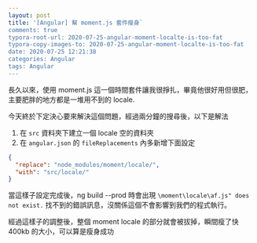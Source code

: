 ```yaml
---
layout: post
title: '[Angular] 幫 moment.js 套件瘦身`
comments: true
typora-root-url: 2020-07-25-angular-moment-localte-is-too-fat
typora-copy-images-to: 2020-07-25-angular-moment-localte-is-too-fat
date: 2020-07-25 12:21:38
categories: Angular
tags: Angular
---
```


長久以來，使用 moment.js 這一個時間套件讓我很掙扎，畢竟他很好用但很肥，主要肥胖的地方都是一堆用不到的 locale.

今天終於下定決心要來解決這個問題，經過兩分鐘的搜尋後，以下是解法

<!-- more -->

1.  在 `src` 資料夾下建立一個 locale 空的資料夾
2.  在 `angular.json` 的 `fileReplacements` 內多新增下面設定

```json
{
  "replace": "node_modules/moment/locale/",
  "with": "src/locale/"
}
```

當這樣子設定完成後，ng build --prod 時會出現 `\moment\locale\af.js" does not exist.` 找不到的錯誤訊息，沒關係這個不會影響到我們的程式執行。

經過這樣子的調整後，整個 moment locale 的部分就會被拔掉，瞬間瘦了快 400kb 的大小，可以算是瘦身成功

